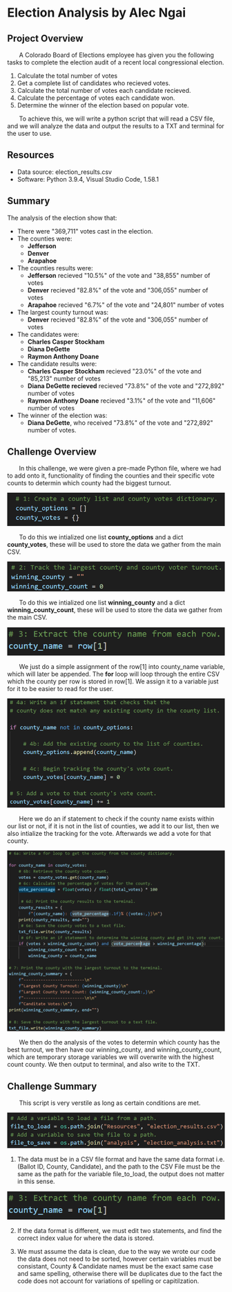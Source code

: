 # Election Analysis by Alec Ngai
## Project Overview
&nbsp;&nbsp;&nbsp;&nbsp;&nbsp;&nbsp; A Colorado Board of Elections employee has given you the following tasks to complete the election audit of a recent local congressional election.

1. Calculate the total number of votes
2. Get a complete list of candidates who recieved votes. 
3. Calculate the total number of votes each candidate recieved. 
4. Calculate the percentage of votes each candidate won.
5. Determine the winner of the election based on popular vote. 

&nbsp;&nbsp;&nbsp;&nbsp;&nbsp;&nbsp; To achieve this, we will write a python script that will read a CSV file, and we will analyze the data and output the results to a TXT and terminal for the user to use. 

## Resources
- Data source: election_results.csv
- Software: Python 3.9.4, Visual Studio Code, 1.58.1

## Summary
The analysis of the election show that: 
- There were "369,711" votes cast in the election. 
- The counties were:
    - **Jefferson**
    - **Denver**
    - **Arapahoe**
- The counties results were:
    - **Jefferson** recieved "10.5%" of the vote and "38,855" number of votes
    - **Denver** recieved "82.8%" of the vote and "306,055" number of votes
    - **Arapahoe** recieved "6.7%" of the vote and "24,801" number of votes
- The largest county turnout was:
    - **Denver** recieved "82.8%" of the vote and "306,055" number of votes
- The candidates were:
    - **Charles Casper Stockham**
    - **Diana DeGette**
    - **Raymon Anthony Doane**
- The candidate results were:
    - **Charles Casper Stockham** recieved "23.0%" of the vote and "85,213" number of votes
    - **Diana DeGette recieved** recieved "73.8%" of the vote and "272,892" number of votes
    - **Raymon Anthony Doane** recieved "3.1%" of the vote and "11,606" number of votes
- The winner of the election was:
    - **Diana DeGette**, who received "73.8%" of the vote and "272,892" number of votes.

## Challenge Overview
&nbsp;&nbsp;&nbsp;&nbsp;&nbsp;&nbsp; In this challenge, we were given a pre-made Python file, where we had to add onto it, functionality of finding the counties and their specific vote counts to determin which county had the biggest turnout. 

![Intalize](https://github.com/alecngai/03-Election_Analysis/blob/main/Resources/Code_Initialize.png)

&nbsp;&nbsp;&nbsp;&nbsp;&nbsp;&nbsp; To do this we intialized one list **county_options** and a dict **county_votes**, these will be used to store the data we gather from the main CSV.

![Intalize2](https://github.com/alecngai/03-Election_Analysis/blob/main/Resources/Code_Initialize2.png)

&nbsp;&nbsp;&nbsp;&nbsp;&nbsp;&nbsp; To do this we intialized one list **winning_county** and a dict **winning_county_count**, these will be used to store the data we gather from the main CSV.

![GrabbingCounty](https://github.com/alecngai/03-Election_Analysis/blob/main/Resources/Code_GrabbingCounty.png)

&nbsp;&nbsp;&nbsp;&nbsp;&nbsp;&nbsp; We just do a simple assignment of the row[1] into county_name variable, which will later be appended. The **for** loop will loop through the entire CSV which the county per row is stored in row[1]. We assign it to a variable just for it to be easier to read for the user. 

![GrabbingVotes](https://github.com/alecngai/03-Election_Analysis/blob/main/Resources/Code_GrabbingVotes.png)

&nbsp;&nbsp;&nbsp;&nbsp;&nbsp;&nbsp; Here we do an if statement to check if the county name exists within our list or not, if it is not in the list of counties, we add it to our list, then we also intialize the tracking for the vote. Afterwards we add a vote for that county. 

![AnalysisOutput](https://github.com/alecngai/03-Election_Analysis/blob/main/Resources/Code_AnalysisOutput.png)

&nbsp;&nbsp;&nbsp;&nbsp;&nbsp;&nbsp; We then do the analysis of the votes to determin which county has the best turnout, we then have our winning_county, and winning_county_count, which are temporary storage variables we will overwrite with the highest count county. We then output to terminal, and also write to the TXT.

## Challenge Summary

&nbsp;&nbsp;&nbsp;&nbsp;&nbsp;&nbsp; This script is very verstile as long as certain conditions are met. 

![FileToLoad](https://github.com/alecngai/03-Election_Analysis/blob/main/Resources/Code_FileToLoad.png)

1) The data must be in a CSV file format and have the same data format i.e. (Ballot ID,  County, Candidate), and the path to the CSV File must be the same as the path for the variable file_to_load, the output does not matter in this sense. 

![GrabbingData](https://github.com/alecngai/03-Election_Analysis/blob/main/Resources/Code_GrabbingCounty.png)

2) If the data format is different, we must edit two statements, and find the correct index value for where the data is stored.         

3) We must assume the data is clean, due to the way we wrote our code the data does not need to be sorted, however certain variables must be consistant, County & Candidate names must be the exact same case and same spelling, otherwise there will be duplicates due to the fact the code does not account for variations of spelling or capitilzation. 